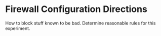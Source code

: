 # Firewall Configuration Directions

How to block stuff known to be bad.
Determine reasonable rules for this experiment.
